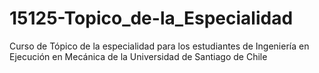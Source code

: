 # 15125-Topico_de-la_Especialidad
Curso de Tópico de la especialidad para los estudiantes de Ingeniería en Ejecución en Mecánica de la Universidad de Santiago de Chile
